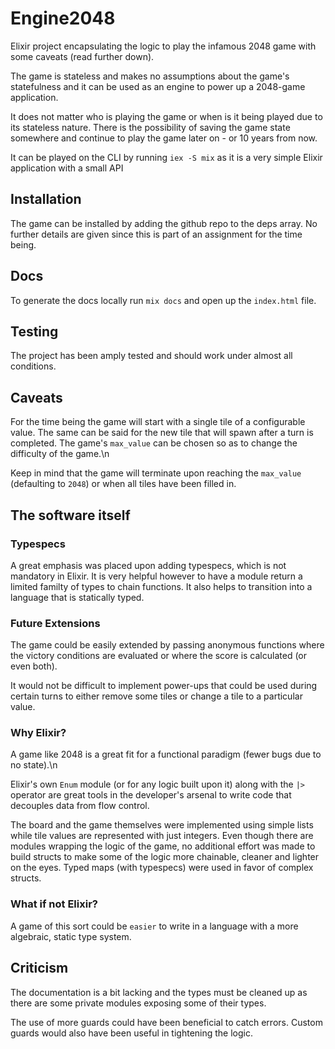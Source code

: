 # Engine2048

Elixir project encapsulating the logic to play the infamous 2048 game with some caveats (read further down).

The game is stateless and makes no assumptions about the game's statefulness and it can be used as an engine to
power up a 2048-game application.

It does not matter who is playing the game or when is it being played due to its stateless nature. There is the possibility of saving the game state somewhere and continue to play the game later on - or 10 years from now.

It can be played on the CLI by running `iex -S mix` as it is a very simple Elixir application with a small API

## Installation

The game can be installed by adding the github repo to the deps array. No further details are given since this is part of an assignment for the time being.

## Docs

To generate the docs locally run `mix docs` and open up the `index.html` file.

## Testing

The project has been amply tested and should work under almost all conditions.

## Caveats

For the time being the game will start with a single tile of a configurable value. The same can be said for the new tile that will spawn after a turn is completed. The game's `max_value` can be chosen so as to change the difficulty of the game.\n

Keep in mind that the game will terminate upon reaching the `max_value` (defaulting to `2048`) or when all tiles have been filled in.

## The software itself

### Typespecs

A great emphasis was placed upon adding typespecs, which is not mandatory in Elixir. It is very helpful however to have a module return a limited familty of types to chain functions. It also helps to transition into a language that is statically typed.

### Future Extensions

The game could be easily extended by passing anonymous functions where the victory conditions are evaluated or where the score is calculated (or even both).

It would not be difficult to implement power-ups that could be used during certain turns to either remove some tiles or change a tile to a particular value.

### Why Elixir?

A game like 2048 is a great fit for a functional paradigm (fewer bugs due to no state).\n

Elixir's own `Enum` module (or for any logic built upon it) along with the `|>` operator are great tools in the developer's arsenal to write code that decouples data from flow control.

The board and the game themselves were implemented using simple lists while tile values are represented with just integers. Even though there are modules wrapping the logic of the game, no additional effort was made to build structs to make some of the logic more chainable, cleaner and lighter on the eyes. Typed maps (with typespecs) were used in favor of complex structs.

### What if not Elixir?

A game of this sort could be `easier` to write in a language with a more algebraic, static type system.

## Criticism

The documentation is a bit lacking and the types must be cleaned up as there are some private modules exposing some of their types.

The use of more guards could have been beneficial to catch errors. Custom guards would also have been useful in tightening the logic.

